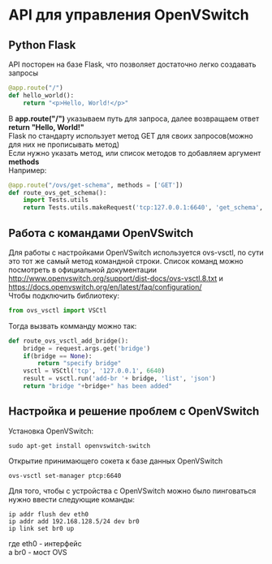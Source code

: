 # API для управления OpenVSwitch
## Python Flask
API посторен на базе Flask, что позволяет достаточно легко создавать запросы
```python
@app.route("/")
def hello_world():
    return "<p>Hello, World!</p>"
```
В **app.route("/")**  указываем путь для запроса, далее возвращаем ответ **return "Hello, World!"** </br>
Flask по стандарту использует метод GET для своих запросов(можно для них не прописывать метод)</br>
Если нужно указать метод, или список методов то добавляем аргумент **methods**</br>
Например:
```python
@app.route("/ovs/get-schema", methods = ['GET'])
def route_ovs_get_schema():
    import Tests.utils
    return Tests.utils.makeRequest('tcp:127.0.0.1:6640', 'get_schema', ['Open_vSwitch']).result
```
## Работа с командами OpenVSwitch
Для работы с настройками OpenVSwitch используется ovs-vsctl, по сути это тот же самый метод командной строки. Список команд можно посмотреть в официальной документации http://www.openvswitch.org/support/dist-docs/ovs-vsctl.8.txt и https://docs.openvswitch.org/en/latest/faq/configuration/ </br>
Чтобы подключить библиотеку:
```python
from ovs_vsctl import VSCtl
```
Тогда вызвать комманду можно так:
```python
def route_ovs_vsctl_add_bridge():
    bridge = request.args.get('bridge')
    if(bridge == None):
        return "specify bridge"
    vsctl = VSCtl('tcp', '127.0.0.1', 6640)
    result = vsctl.run('add-br '+ bridge, 'list', 'json')
    return "bridge "+bridge+" has been added"
```
## Настройка и решение проблем с OpenVSwitch
Установка OpenVSwitch:</br>
```
sudo apt-get install openvswitch-switch
```
Открытие принимающего сокета к базе данных OpenVSwitch
```
ovs-vsctl set-manager ptcp:6640
```
Для того, чтобы с устройства с OpenVSwitch можно было пинговаться нужно ввести следующие команды:
```
ip addr flush dev eth0
ip addr add 192.168.128.5/24 dev br0
ip link set br0 up
```
где eth0 - интерфейс</br>
а br0 - мост OVS 
